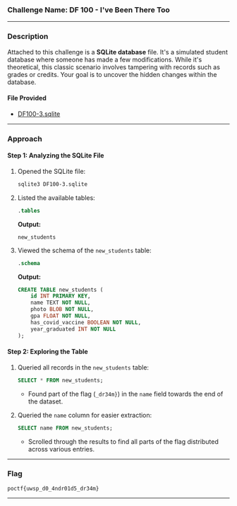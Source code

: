 ### **Challenge Name: DF 100 - I've Been There Too**

---

### **Description**

Attached to this challenge is a **SQLite database** file. It's a simulated student database where someone has made a few modifications. While it's theoretical, this classic scenario involves tampering with records such as grades or credits. Your goal is to uncover the hidden changes within the database.

#### **File Provided**  
- [DF100-3.sqlite](https://pointeroverflowctf.com/static/DF100-3.sqlite)

---

### **Approach**

#### **Step 1: Analyzing the SQLite File**
1. Opened the SQLite file:
   ```bash
   sqlite3 DF100-3.sqlite
   ```

2. Listed the available tables:
   ```sql
   .tables
   ```
   **Output:**
   ```
   new_students
   ```

3. Viewed the schema of the `new_students` table:
   ```sql
   .schema
   ```
   **Output:**
   ```sql
   CREATE TABLE new_students (
       id INT PRIMARY KEY,
       name TEXT NOT NULL,
       photo BLOB NOT NULL,
       gpa FLOAT NOT NULL,
       has_covid_vaccine BOOLEAN NOT NULL,
       year_graduated INT NOT NULL
   );
   ```

#### **Step 2: Exploring the Table**
1. Queried all records in the `new_students` table:
   ```sql
   SELECT * FROM new_students;
   ```
   - Found part of the flag (`_dr34m}`) in the `name` field towards the end of the dataset.

2. Queried the `name` column for easier extraction:
   ```sql
   SELECT name FROM new_students;
   ```
   - Scrolled through the results to find all parts of the flag distributed across various entries.

---

### **Flag**

`poctf{uwsp_d0_4ndr01d5_dr34m}`

---
